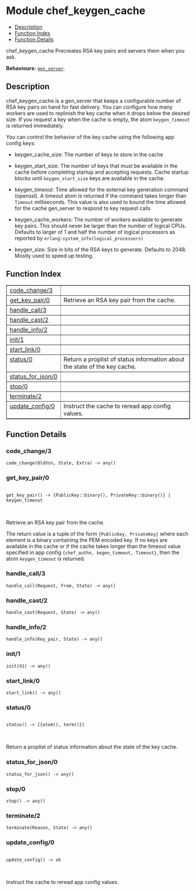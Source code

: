 

# Module chef_keygen_cache #
* [Description](#description)
* [Function Index](#index)
* [Function Details](#functions)

chef_keygen_cache Precreates RSA key pairs and servers them when you ask.

__Behaviours:__ [`gen_server`](gen_server.md).

<a name="description"></a>

## Description ##

chef_keygen_cache is a gen_server that keeps a configurable number of RSA key pairs on
hand for fast delivery. You can configure how many workers are used to replinish the key
cache when it drops below the desired size. If you request a key when the cache is empty,
the atom `keygen_timeout` is returned immediately.

You can control the behavior of the key cache using the following app config keys:

* keygen_cache_size: The number of keys to store in the cache

* keygen_start_size: The number of keys that must be available in the cache before
completing startup and accepting requests. Cache startup blocks until `keygen_start_size`
keys are available in the cache.

* keygen_timeout: Time allowed for the external key generation command (openssl). A
timeout atom is returned if the command takes longer than `Timeout` milliseconds. This
value is also used to bound the time allowed for the cache gen_server to respond to key
request calls

* keygen_cache_workers: The number of workers available to generate key pairs. This
should never be larger than the number of logical CPUs. Defaults to larger of 1 and half
the number of logical processors as reported by `erlang:system_info(logical_processors)`

* keygen_size: Size in bits of the RSA keys to generate. Defaults to 2048. Mostly used
to speed up testing.

<a name="index"></a>

## Function Index ##


<table width="100%" border="1" cellspacing="0" cellpadding="2" summary="function index"><tr><td valign="top"><a href="#code_change-3">code_change/3</a></td><td></td></tr><tr><td valign="top"><a href="#get_key_pair-0">get_key_pair/0</a></td><td>Retrieve an RSA key pair from the cache.</td></tr><tr><td valign="top"><a href="#handle_call-3">handle_call/3</a></td><td></td></tr><tr><td valign="top"><a href="#handle_cast-2">handle_cast/2</a></td><td></td></tr><tr><td valign="top"><a href="#handle_info-2">handle_info/2</a></td><td></td></tr><tr><td valign="top"><a href="#init-1">init/1</a></td><td></td></tr><tr><td valign="top"><a href="#start_link-0">start_link/0</a></td><td></td></tr><tr><td valign="top"><a href="#status-0">status/0</a></td><td>Return a proplist of status information about the state of the key cache.</td></tr><tr><td valign="top"><a href="#status_for_json-0">status_for_json/0</a></td><td></td></tr><tr><td valign="top"><a href="#stop-0">stop/0</a></td><td></td></tr><tr><td valign="top"><a href="#terminate-2">terminate/2</a></td><td></td></tr><tr><td valign="top"><a href="#update_config-0">update_config/0</a></td><td>Instruct the cache to reread app config values.</td></tr></table>


<a name="functions"></a>

## Function Details ##

<a name="code_change-3"></a>

### code_change/3 ###

`code_change(OldVsn, State, Extra) -> any()`

<a name="get_key_pair-0"></a>

### get_key_pair/0 ###

<pre><code>
get_key_pair() -&gt; {PublicKey::binary(), PrivateKey::binary()} | keygen_timeout
</code></pre>
<br />

Retrieve an RSA key pair from the cache.

The return value is a tuple of the form `{PublicKey, PrivateKey}` where each element is a
binary containing the PEM encoded key. If no keys are available in the cache or if the
cache takes longer than the timeout value specified in app config `{chef_authn,
kegen_timeout, Timeout}`, then the atom `keygen_timeout` is returned.

<a name="handle_call-3"></a>

### handle_call/3 ###

`handle_call(Request, From, State) -> any()`

<a name="handle_cast-2"></a>

### handle_cast/2 ###

`handle_cast(Request, State) -> any()`

<a name="handle_info-2"></a>

### handle_info/2 ###

`handle_info(Key_pair, State) -> any()`

<a name="init-1"></a>

### init/1 ###

`init(X1) -> any()`

<a name="start_link-0"></a>

### start_link/0 ###

`start_link() -> any()`

<a name="status-0"></a>

### status/0 ###

<pre><code>
status() -&gt; [{atom(), term()}]
</code></pre>
<br />

Return a proplist of status information about the state of the key cache.

<a name="status_for_json-0"></a>

### status_for_json/0 ###

`status_for_json() -> any()`

<a name="stop-0"></a>

### stop/0 ###

`stop() -> any()`

<a name="terminate-2"></a>

### terminate/2 ###

`terminate(Reason, State) -> any()`

<a name="update_config-0"></a>

### update_config/0 ###

<pre><code>
update_config() -&gt; ok
</code></pre>
<br />

Instruct the cache to reread app config values.
